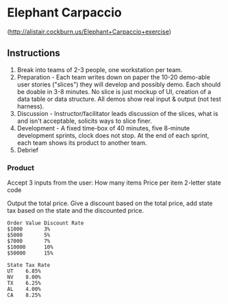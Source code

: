 # Elephant Carpaccio
(http://alistair.cockburn.us/Elephant+Carpaccio+exercise) 

## Instructions
1.   Break into teams of 2-3 people, one workstation per team.
2.   Preparation - Each team writes down on paper the 10-20 demo-able user stories ("slices") they will develop and possibly demo. Each should be doable in 3-8 minutes. No slice is just mockup of UI, creation of a data table or data structure. All demos show real input & output (not test harness).
3.   Discussion - Instructor/facilitator leads discussion of the slices, what is and isn't acceptable, solicits ways to slice finer.
4.   Development - A fixed time-box of 40 minutes, five 8-minute development sprints, clock does not stop. At the end of each sprint, each team shows its product to another team.
5.	Debrief

### Product
Accept 3 inputs from the user:
  How many items
  Price per item
  2-letter state code

Output the total price. Give a discount based on the total price, add state tax based on the state and the discounted price.

```
Order Value Discount Rate
$1000       3%
$5000       5%
$7000       7%
$10000      10%
$50000      15%
```

```
State Tax Rate
UT    6.85%
NV    8.00%
TX    6.25%
AL    4.00%
CA    8.25%
```


